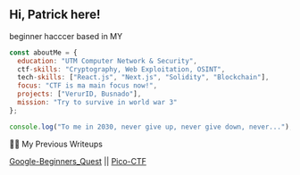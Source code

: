 ## Hi, Patrick here!

beginner hacccer based in MY

```js
const aboutMe = {
  education: "UTM Computer Network & Security",
  ctf-skills: "Cryptography, Web Exploitation, OSINT",
  tech-skills: ["React.js", "Next.js", "Solidity", "Blockchain"],
  focus: "CTF is ma main focus now!",
  projects: ["VerurID, Busnado"],
  mission: "Try to survive in world war 3"
};

console.log("To me in 2030, never give up, never give down, never...");
```

✍🏻 My Previous Writeups

[Google-Beginners_Quest](https://github.com/Exberg/ctf-writeups/blob/main/google-beginners_quest/google-beginners_quest.md) || [Pico-CTF](https://github.com/Exberg/ctf-writeups/blob/main/google-beginners_quest/google-beginners_quest.md)

